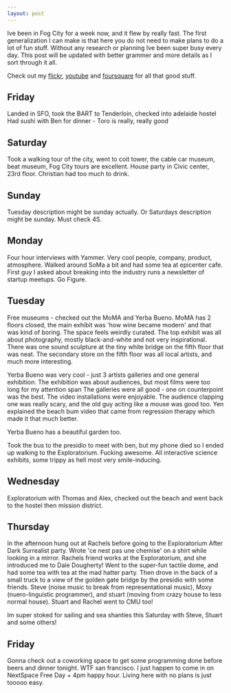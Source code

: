 ```yaml
---
layout: post
---
```


Ive been in Fog City for a week now, and it flew by really fast. The first generalization I can make is that here you do not need to make plans to do a lot of fun stuff. Without any research or planning Ive been super busy every day. This post will be updated with better grammer and more details as I sort through it all.

Check out my [flickr], [youtube] and [foursquare] for all that good stuff.

Friday
------
  Landed in SFO, took the BART to Tenderloin, checked into adelaide hostel
  Had sushi with Ben for dinner - Toro is really, really good

Saturday
--------
  Took a walking tour of the city, went to coit tower, the cable car museum,
  beat museum, Fog City tours are excellent.
  House party in Civic center, 23rd floor. Christian had too much to drink.

Sunday
------
  Tuesday description might be sunday actually. Or Saturdays description might be sunday. Must check 4S.

Monday
------
  Four hour interviews with Yammer. Very cool people, company, product, atmosphere.
  Walked around SoMa a bit and had some tea at epicenter cafe.
  First guy I asked about breaking into the industry runs a newsletter of startup meetups. Go Figure.

Tuesday
-------
  Free museums - checked out the MoMA and Yerba Bueno. MoMA has 2 floors closed, the main exhibit was
  'how wine became modern' and that was kind of boring. The space feels weirdly curated.
  The top exhibit was all about photography, mostly black-and-white and not very inspirational.
  There was one sound sculpture at the tiny white bridge on the fifth floor that was neat.
  The secondary store on the fifth floor was all local artists, and much more interesting.

  Yerba Bueno was very cool - just 3 artists galleries and one general exhibition.
  The exhibition was about audiences, but most films were too long for my attention span
  The galleries were all good - one on counterpoint was the best. The video installations were
  enjoyable. The audience clapping one was really scary, and the old guy acting like a mouse was good too.
  Yen explained the beach bum video that came from regression therapy which made it that much better.

  Yerba Bueno has a beautiful garden too.

  Took the bus to the presidio to meet with ben, but my phone died so I ended up walking to the Exploratorium.
  Fucking awesome. All interactive science exhibits, some trippy as hell most very smile-inducing.

Wednesday
---------
  Exploratorium with Thomas and Alex, checked out the beach and went back to the hostel then mission district.

Thursday
--------
  In the afternoon hung out at Rachels before going to the Exploratorium After Dark Surrealist party.
  Wrote 'ce nest pas une chemise' on a shirt while looking in a mirror. Rachels friend works at the Exploratorium, and she introduced me to Dale Dougherty!
  Went to the super-fun tactile dome, and had some tea with tea at the mad hatter party.
  Then drove in the back of a small truck to a view of the golden gate bridge by the presidio with some friends.
  Steve (noise music to break from representational music), Moxy (nuero-linguistic programmer), and stuart (moving from crazy house to less normal house).
  Stuart and Rachel went to CMU too!

  Im super stoked for sailing and sea shanties this Saturday with Steve, Stuart and some others!

Friday
------
  Gonna check out a coworking space to get some programming done before beers and dinner tonight.
  WTF san francisco. I just happen to come in on NextSpace Free Day + 4pm happy hour.
  Living here with no plans is just tooooo easy.

[flickr]: http://www.flickr.com/photos/37234044@N07/
[youtube]: http://www.youtube.com/jedahan
[foursquare]: http://foursquare.com/jedahan
